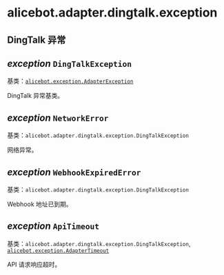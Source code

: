 # alicebot.adapter.dingtalk.exception

## DingTalk 异常


## _exception_ `DingTalkException`

基类：[`alicebot.exception.AdapterException`](../../exception.md#alicebot.exception.AdapterException)

DingTalk 异常基类。


## _exception_ `NetworkError`

基类：`alicebot.adapter.dingtalk.exception.DingTalkException`

网络异常。


## _exception_ `WebhookExpiredError`

基类：`alicebot.adapter.dingtalk.exception.DingTalkException`

Webhook 地址已到期。


## _exception_ `ApiTimeout`

基类：`alicebot.adapter.dingtalk.exception.DingTalkException`, [`alicebot.exception.AdapterTimeout`](../../exception.md#alicebot.exception.AdapterTimeout)

API 请求响应超时。
